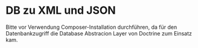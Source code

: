 # DB zu XML und JSON
Bitte vor Verwendung Composer-Installation durchführen, da für den Datenbankzugriff die Database Abstracion Layer von Doctrine zum Einsatz kam.
